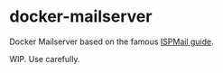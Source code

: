 # docker-mailserver

Docker Mailserver based on the famous [ISPMail guide](https://workaround.org/ispmail/).

WIP. Use carefully.
